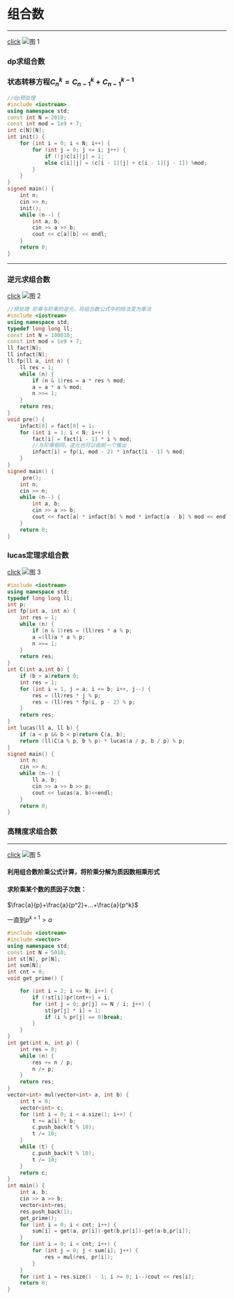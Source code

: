 # 组合数
---
[click](https://www.acwing.com/problem/content/887/)
![图 1](/images/1c935403cd511d43843a8577573fa4c95ff2a92f81ebea47c6bfaa872769982f.png)  

### dp求组合数
### 状态转移方程$C_n^k=C_{n-1}^k+C_{n-1}^{k-1}$
```cpp
//dp预处理
#include <iostream>
using namespace std;
const int N = 2010;
const int mod = 1e9 + 7;
int c[N][N];
int init() {
	for (int i = 0; i < N; i++) {
		for (int j = 0; j <= i; j++) {
			if (!j)c[i][j] = 1;
			else c[i][j] = (c[i - 1][j] + c[i - 1][j - 1]) %mod;
		}
	}
}
signed main() {
	int n;
	cin >> n;
	init();
	while (n--) {
		int a, b;
		cin >> a >> b;
		cout << c[a][b] << endl;
	}
	return 0;
}
```
---
### 逆元求组合数
[click](https://www.acwing.com/problem/content/888/)
![图 2](/images/042303a145b196e0d5e6b0dff0ac9a1a699bc451882696cf50a111f24ce573b5.png)  

```cpp
//预处理 阶乘与阶乘的逆元，将组合数公式中的除法变为乘法
#include <iostream>
using namespace std;
typedef long long ll;
const int N = 100010;
const int mod = 1e9 + 7;
ll fact[N];
ll infact[N];
ll fp(ll a, int n) {
	ll res = 1;
	while (n) {
		if (n & 1)res = a * res % mod;
		a = a * a % mod;
		n >>= 1;
	}
	return res;
}
void pre() {
	infact[0] = fact[0] = 1;
	for (int i = 1; i < N; i++) {
		fact[i] = fact[i - 1] * i % mod;
        //与阶乘相同，逆元也可以由前一个推出
		infact[i] = fp(i, mod - 2) * infact[i - 1] % mod;
	}
}
signed main() {
	 pre();
	int n;
	cin >> n;
	while (n--) {
		int a, b;
		cin >> a >> b;
		cout << fact[a] * infact[b] % mod * infact[a - b] % mod << endl;
	}
	return 0;
}
```

### lucas定理求组合数
[click](https://www.acwing.com/problem/content/889/)
![图 3](/images/4e1f978b44adc4e71e17b714e29a3e36dabfe98308c1030931bad8928fa5d3f9.png)  

```cpp
#include <iostream>
using namespace std;
typedef long long ll;
int p;
int fp(int a, int n) {
	int res = 1;
	while (n) {
		if (n & 1)res = (ll)res * a % p;
		a =(ll)a * a % p;
		n >>= 1;
	}
	return res;
}
int C(int a,int b) {
	if (b > a)return 0;
	int res = 1;
	for (int i = 1, j = a; i <= b; i++, j--) {
		res = (ll)res * j % p;
		res = (ll)res * fp(i, p - 2) % p;
	}
	return res;
}
int lucas(ll a, ll b) {
	if (a < p && b < p)return C(a, b);
	return (ll)C(a % p, b % p) * lucas(a / p, b / p) % p;
}
signed main() {
	int n;
	cin >> n;
	while (n--) {
		ll a, b;
		cin >> a >> b >> p;
		cout << lucas(a, b)<<endl;
	}
	return 0;
}
```

### 高精度求组合数
---
[click](https://www.acwing.com/problem/content/890/)
![图 5](/images/a6475c7c45e99386de8ca8b0c49348cf81242e2c3b45322cc7bc1c97e42448e2.png)  

#### 利用组合数阶乘公式计算，将阶乘分解为质因数相乘形式
#### 求阶乘某个数的质因子次数：
$\frac{a}{p}+\frac{a}{p^2}+...+\frac{a}{p^k}$

一直到$p^{k+1}>a$
```cpp
#include <iostream>
#include <vector>
using namespace std;
const int N = 5010;
int st[N], pr[N];
int sum[N];
int cnt = 0;
void get_prime() {

    for (int i = 2; i <= N; i++) {
        if (!st[i])pr[cnt++] = i;
        for (int j = 0; pr[j] <= N / i; j++) {
            st[pr[j] * i] = 1;
            if (i % pr[j] == 0)break;
        }
    }
}
int get(int n, int p) {
    int res = 0;
    while (n) {
        res += n / p;
        n /= p;
    }
    return res;
}
vector<int> mul(vector<int> a, int b) {
    int t = 0;
    vector<int> c;
    for (int i = 0; i < a.size(); i++) {
        t += a[i] * b;
        c.push_back(t % 10);
        t /= 10;
    }
    while (t) {
        c.push_back(t % 10);
        t /= 10;
    }
    return c;
}
int main() {
    int a, b;
    cin >> a >> b;
    vector<int>res;
    res.push_back(1);
    get_prime();
    for (int i = 0; i < cnt; i++) {
        sum[i] = get(a, pr[i])-get(b,pr[i])-get(a-b,pr[i]);
    }
    for (int i = 0; i < cnt; i++) {
        for (int j = 0; j < sum[i]; j++) {
            res = mul(res, pr[i]);
        }
    }
    for (int i = res.size() - 1; i >= 0; i--)cout << res[i];
    return 0;
}
```
